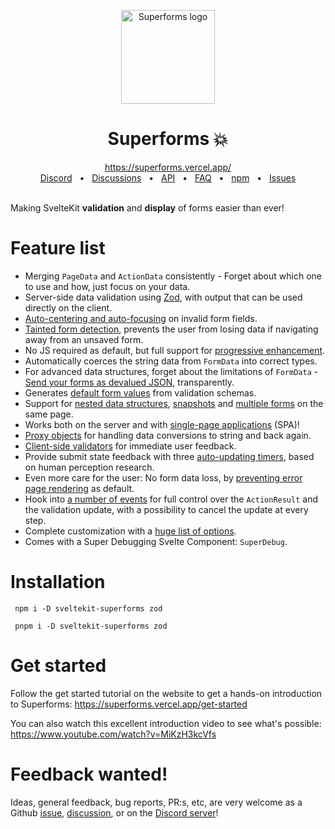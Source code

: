 <p align="center">
  <img src="https://github.com/ciscoheat/sveltekit-superforms/raw/main/logo.svg" width="150px" align="center" alt="Superforms logo" />
  <h1 align="center">Superforms 💥</h1>
</p>

<div align="center">
  <a align="center" href="https://superforms.vercel.app/">https://superforms.vercel.app/</a>
  <br />
  <a href="https://discord.gg/AptebvVuhB">Discord</a>
  <span>&nbsp;&nbsp;•&nbsp;&nbsp;</span>
  <a href="https://github.com/ciscoheat/sveltekit-superforms/discussions">Discussions</a>
  <span>&nbsp;&nbsp;•&nbsp;&nbsp;</span>
  <a href="https://superforms.vercel.app/api">API</a>
  <span>&nbsp;&nbsp;•&nbsp;&nbsp;</span>
  <a href="https://superforms.vercel.app/faq">FAQ</a>
  <span>&nbsp;&nbsp;•&nbsp;&nbsp;</span>
  <a href="https://www.npmjs.com/package/sveltekit-superforms">npm</a>
  <span>&nbsp;&nbsp;•&nbsp;&nbsp;</span>
  <a href="https://github.com/ciscoheat/sveltekit-superforms/issues">Issues</a>
</div>

<br/>

Making SvelteKit **validation** and **display** of forms easier than ever!

# Feature list

- Merging `PageData` and `ActionData` consistently - Forget about which one to use and how, just focus on your data.
- Server-side data validation using [Zod](https://zod.dev), with output that can be used directly on the client.
- [Auto-centering and auto-focusing](https://superforms.vercel.app/concepts/error-handling#usage-client) on invalid form fields.
- [Tainted form detection](https://superforms.vercel.app/concepts/tainted), prevents the user from losing data if navigating away from an unsaved form.
- No JS required as default, but full support for [progressive enhancement](https://superforms.vercel.app/concepts/enhance).
- Automatically coerces the string data from `FormData` into correct types.
- For advanced data structures, forget about the limitations of `FormData` - [Send your forms as devalued JSON](https://superforms.vercel.app/concepts/nested-data), transparently.
- Generates [default form values](https://superforms.vercel.app/default-values) from validation schemas.
- Support for [nested data structures](https://superforms.vercel.app/concepts/nested-data), [snapshots](https://superforms.vercel.app/concepts/snapshots) and [multiple forms](https://superforms.vercel.app/concepts/multiple-forms) on the same page.
- Works both on the server and with [single-page applications](https://superforms.vercel.app/concepts/spa) (SPA)!
- [Proxy objects](https://superforms.vercel.app/concepts/proxy-objects) for handling data conversions to string and back again.
- [Client-side validators](https://superforms.vercel.app/concepts/client-validation) for immediate user feedback.
- Provide submit state feedback with three [auto-updating timers](https://superforms.vercel.app/concepts/timers), based on human perception research.
- Even more care for the user: No form data loss, by [preventing error page rendering](https://superforms.vercel.app/concepts/enhance#differences-from-sveltekits-useenhance) as default.
- Hook into [a number of events](https://superforms.vercel.app/concepts/events) for full control over the `ActionResult` and the validation update, with a possibility to cancel the update at every step.
- Complete customization with a [huge list of options](https://superforms.vercel.app/api#superformform-options).
- Comes with a Super Debugging Svelte Component: `SuperDebug`.

# Installation

```
 npm i -D sveltekit-superforms zod
```

```
 pnpm i -D sveltekit-superforms zod
```

# Get started

Follow the get started tutorial on the website to get a hands-on introduction to Superforms: https://superforms.vercel.app/get-started

You can also watch this excellent introduction video to see what's possible: https://www.youtube.com/watch?v=MiKzH3kcVfs

# Feedback wanted!

Ideas, general feedback, bug reports, PR:s, etc, are very welcome as a Github [issue](https://github.com/ciscoheat/sveltekit-superforms/issues), [discussion](https://github.com/ciscoheat/sveltekit-superforms/discussions), or on the [Discord server](https://discord.gg/AptebvVuhB)!
